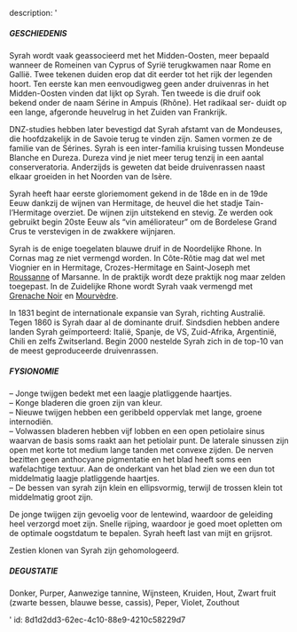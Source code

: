 description: '<h5>GESCHIEDENIS</h5><p>Syrah wordt vaak geassocieerd met het Midden-Oosten, meer bepaald wanneer de Romeinen van Cyprus of Syrië terugkwamen naar Rome en Gallië. Twee tekenen duiden erop dat dit eerder tot het rijk der legenden hoort. Ten eerste kan men eenvoudigweg geen ander druivenras in het Midden-Oosten vinden dat lijkt op Syrah. Ten tweede is die druif ook bekend onder de naam Sérine in Ampuis (Rhône). Het radikaal ser- duidt op een lange, afgeronde heuvelrug in het Zuiden van Frankrijk.</p><p>DNZ-studies hebben later bevestigd dat Syrah afstamt van de Mondeuses, die hoofdzakelijk in de Savoie terug te vinden zijn. Samen vormen ze de familie van de Sérines. Syrah is een inter-familia kruising tussen Mondeuse Blanche en Dureza. Dureza vind je niet meer terug tenzij in een aantal conserveratoria. Anderzijds is geweten dat beide druivenrassen naast elkaar groeiden in het Noorden van de Isère.</p><p>Syrah heeft haar eerste gloriemoment gekend in de 18de en in de 19de Eeuw dankzij de wijnen van Hermitage, de heuvel die het stadje Tain-l’Hermitage overziet. De wijnen zijn uitstekend en stevig. Ze werden ook gebruikt begin 20ste Eeuw als “vin améliorateur” om de Bordelese Grand Crus te verstevigen in de zwakkere wijnjaren.</p><p>Syrah is de enige toegelaten blauwe druif in de Noordelijke Rhone. In Cornas mag ze niet vermengd worden. In Côte-Rôtie mag dat wel met Viognier en in Hermitage, Crozes-Hermitage en Saint-Joseph met <a href="https://www.levipe.be/grape/roussanne/?lang=nl&amp;lang=nl">Roussanne</a> of Marsanne. In de praktijk wordt deze praktijk nog maar zelden toegepast. In de Zuidelijke Rhone wordt Syrah vaak vermengd met <a href="https://www.levipe.be/grape/grenache-noir/?lang=nl&amp;lang=nl">Grenache Noir</a> en <a href="https://www.levipe.be/grape/mourvedre/?lang=nl&amp;lang=nl">Mourvèdre</a>.</p><p>In 1831 begint de internationale expansie van Syrah, richting Australië. Tegen 1860 is Syrah daar al de dominante druif. Sindsdien hebben andere landen Syrah geïmporteerd: Italië, Spanje, de VS, Zuid-Afrika, Argentinië, Chili en zelfs Zwitserland. Begin 2000 nestelde Syrah zich in de top-10 van de meest geproduceerde druivenrassen.</p><h5>FYSIONOMIE</h5><p>– Jonge twijgen bedekt met een laagje platliggende haartjes.<br>– Konge bladeren die groen zijn van kleur.<br>– Nieuwe twijgen hebben een geribbeld oppervlak met lange, groene internodiën.<br>– Volwassen bladeren hebben vijf lobben en een open petiolaire sinus waarvan de basis soms raakt aan het petiolair punt. De laterale sinussen zijn open met korte tot medium lange tanden met convexe zijden. De nerven bezitten geen anthocyane pigmentatie en het blad heeft soms een wafelachtige textuur. Aan de onderkant van het blad zien we een dun tot middelmatig laagje platliggende haartjes.<br>– De bessen van syrah zijn klein en ellipsvormig, terwijl de trossen klein tot middelmatig groot zijn.</p><p>De jonge twijgen zijn gevoelig voor de lentewind, waardoor de geleiding heel verzorgd moet zijn. Snelle rijping, waardoor je goed moet opletten om de optimale oogstdatum te bepalen. Syrah heeft last van mijt en grijsrot.</p><p>Zestien klonen van Syrah zijn gehomologeerd.</p><h5>DEGUSTATIE</h5><p>Donker, Purper, Aanwezige tannine, Wijnsteen, Kruiden, Hout, Zwart fruit (zwarte bessen, blauwe besse, cassis), Peper, Violet, Zouthout</p>'
id: 8d1d2dd3-62ec-4c10-88e9-4210c58229d7
